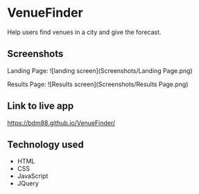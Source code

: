 # VenueFinder
Help users find venues in a city and give the forecast.

## Screenshots
Landing Page:
![landing screen](Screenshots/Landing Page.png)

Results Page:
![Results screen](Screenshots/Results Page.png)

## Link to live app
https://bdm88.github.io/VenueFinder/

## Technology used
* HTML
* CSS
* JavaScript
* JQuery
